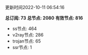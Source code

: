 更新时间2022-10-11 06:54:16

**总订阅: 73**
**总节点: 2080**
**有效节点: 816**
- ss节点: 464
- v2ray节点: 286
- trojan节点: 65
- ssr节点: 1
